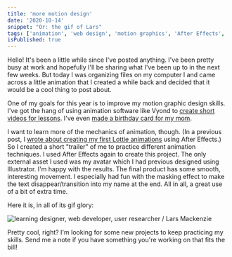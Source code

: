 ```yaml
---
title: 'more motion design'
date: '2020-10-14'
snippet: "Or: the gif of Lars"
tags: ['animation', 'web design', 'motion graphics', 'After Effects', 'Illustrator']
isPublished: true
---
```

Hello! It's been a little while since I've posted anything. I've been pretty busy at work and hopefully I'll be sharing what I've been up to in the next few weeks. But today I was organizing files on my computer I and came across a little animation that I created a while back and decided that it would be a cool thing to post about. 

One of my goals for this year is to improve my motion graphic design skills. I've got the hang of using animation software like Vyond to [create short videos for lessons](https://youtu.be/h8zgPcqhXl4). I've even [made a birthday card for my mom](https://youtu.be/xa_-QOsq5Uw).

I want to learn more of the mechanics of animation, though. (In a previous post, I [wrote about creating my first Lottie animations](/blog/still-loading:-lottie-animations/) using After Effects.) So I created a short "trailer" of me to practice different animation techniques. I used After Effects again to create this project. The only external asset I used was my avatar which I had previous designed using Illustrator. I'm happy with the results. The final product has some smooth, interesting movement. I especially had fun with the masking effect to make the text disappear/transition into my name at the end. All in all, a great use of a bit of extra time.

Here it is, in all of its gif glory:


![learning designer, web developer, user researcher / Lars Mackenzie](/images/lars.gif)

Pretty cool, right? I'm looking for some new projects to keep practicing my skills. Send me a note if you have something you're working on that fits the bill! 